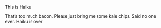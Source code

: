 This is Haiku






That’s too much bacon.
Please just bring me some kale chips.
Said no one ever.
Haiku is over